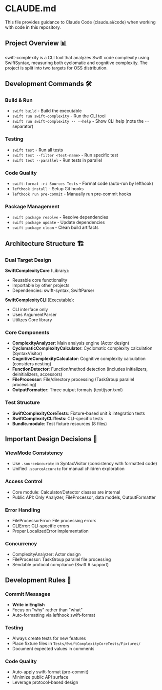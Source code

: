 # CLAUDE.md

This file provides guidance to Claude Code (claude.ai/code) when working with code in this repository.

## Project Overview 📊

swift-complexity is a CLI tool that analyzes Swift code complexity using SwiftSyntax, measuring both cyclomatic and cognitive complexity. The project is split into two targets for OSS distribution.

## Development Commands 🛠️

### Build & Run

- `swift build` - Build the executable
- `swift run swift-complexity` - Run the CLI tool  
- `swift run swift-complexity -- --help` - Show CLI help (note the `--` separator)

### Testing

- `swift test` - Run all tests
- `swift test --filter <test-name>` - Run specific test
- `swift test --parallel` - Run tests in parallel

### Code Quality

- `swift-format -ri Sources Tests` - Format code (auto-run by lefthook)
- `lefthook install` - Setup Git hooks
- `lefthook run pre-commit` - Manually run pre-commit hooks

### Package Management

- `swift package resolve` - Resolve dependencies
- `swift package update` - Update dependencies
- `swift package clean` - Clean build artifacts

## Architecture Structure 🏗️

### Dual Target Design

**SwiftComplexityCore** (Library):

- Reusable core functionality
- Importable by other projects
- Dependencies: swift-syntax, SwiftParser

**SwiftComplexityCLI** (Executable):

- CLI interface only
- Uses ArgumentParser
- Utilizes Core library

### Core Components

- **ComplexityAnalyzer**: Main analysis engine (Actor design)
- **CyclomaticComplexityCalculator**: Cyclomatic complexity calculation (SyntaxVisitor)
- **CognitiveComplexityCalculator**: Cognitive complexity calculation (considers nesting)
- **FunctionDetector**: Function/method detection (includes initializers, deinitializers, accessors)
- **FileProcessor**: File/directory processing (TaskGroup parallel processing)
- **OutputFormatter**: Three output formats (text/json/xml)

### Test Structure

- **SwiftComplexityCoreTests**: Fixture-based unit & integration tests
- **SwiftComplexityCLITests**: CLI-specific tests
- **Bundle.module**: Test fixture resources (8 files)

## Important Design Decisions 🎯

### ViewMode Consistency

- Use `.sourceAccurate` in SyntaxVisitor (consistency with formatted code)
- Unified `.sourceAccurate` for manual children exploration

### Access Control

- Core module: Calculator/Detector classes are internal
- Public API: Only Analyzer, FileProcessor, data models, OutputFormatter

### Error Handling

- FileProcessorError: File processing errors
- CLIError: CLI-specific errors
- Proper LocalizedError implementation

### Concurrency

- ComplexityAnalyzer: Actor design
- FileProcessor: TaskGroup parallel file processing
- Sendable protocol compliance (Swift 6 support)

## Development Rules 📝

### Commit Messages

- **Write in English**
- Focus on "why" rather than "what"
- Auto-formatting via lefthook swift-format

### Testing

- Always create tests for new features
- Place fixture files in `Tests/SwiftComplexityCoreTests/Fixtures/`
- Document expected values in comments

### Code Quality

- Auto-apply swift-format (pre-commit)
- Minimize public API surface
- Leverage protocol-based design